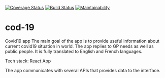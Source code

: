 [![Coverage Status](https://coveralls.io/repos/github/jmajurel/cod-19/badge.svg?branch=develop)](https://coveralls.io/github/jmajurel/cod-19?branch=develop) [![Build Status](https://travis-ci.org/jmajurel/cod-19.svg?branch=develop)](https://travis-ci.org/jmajurel/cod-19) [![Maintainability](https://api.codeclimate.com/v1/badges/530dbfeabceefc264570/maintainability)](https://codeclimate.com/github/jmajurel/cod-19/maintainability)

# cod-19
Covid19 app
The main goal of the app is to provide useful information about current covid19 situation in world.
The app replies to GP needs as well as public people. It is fully translated to English and French languages.

Tech stack: React App

The app communicates with several APIs that provides data to the interface.
